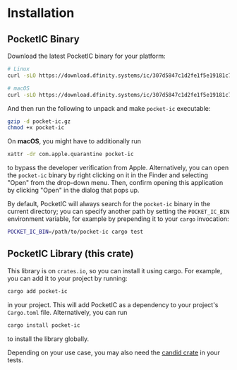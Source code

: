 # Installation

## PocketIC Binary

Download the latest PocketIC binary for your platform:

```bash
# Linux
curl -sLO https://download.dfinity.systems/ic/307d5847c1d2fe1f5e19181c7d0fcec23f4658b3/openssl-static-binaries/x86_64-linux/pocket-ic.gz
```

```bash
# macOS
curl -sLO https://download.dfinity.systems/ic/307d5847c1d2fe1f5e19181c7d0fcec23f4658b3/openssl-static-binaries/x86_64-darwin/pocket-ic.gz
```

And then run the following to unpack and make `pocket-ic` executable:

```bash
gzip -d pocket-ic.gz
chmod +x pocket-ic
```

On **macOS**, you might have to additionally run
```bash
xattr -dr com.apple.quarantine pocket-ic
```
to bypass the developer verification from Apple.
Alternatively, you can open the `pocket-ic` binary by right clicking on it in the Finder and selecting "Open" from the drop-down menu.
Then, confirm opening this application by clicking "Open" in the dialog that pops up.

By default, PocketIC will always search for the `pocket-ic` binary in the current directory; you can specify another path by setting the `POCKET_IC_BIN` environment variable, for example by prepending it to your `cargo` invocation:

```bash
POCKET_IC_BIN=/path/to/pocket-ic cargo test
```

## PocketIC Library (this crate)

This library is on `crates.io`, so you can install it using cargo. For example, you can add it to your project by running:

```bash
cargo add pocket-ic
```

in your project.
This will add PocketIC as a dependency to your project's `Cargo.toml` file.
Alternatively, you can run 

```bash
cargo install pocket-ic
```

to install the library globally.

Depending on your use case, you may also need the [candid crate](https://crates.io/crates/candid) in your tests. 
